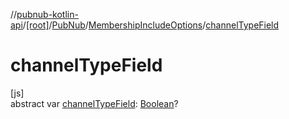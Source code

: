 //[pubnub-kotlin-api](../../../../index.md)/[[root]](../../index.md)/[PubNub](../index.md)/[MembershipIncludeOptions](index.md)/[channelTypeField](channel-type-field.md)

# channelTypeField

[js]\
abstract var [channelTypeField](channel-type-field.md): [Boolean](https://kotlinlang.org/api/latest/jvm/stdlib/kotlin/-boolean/index.html)?
